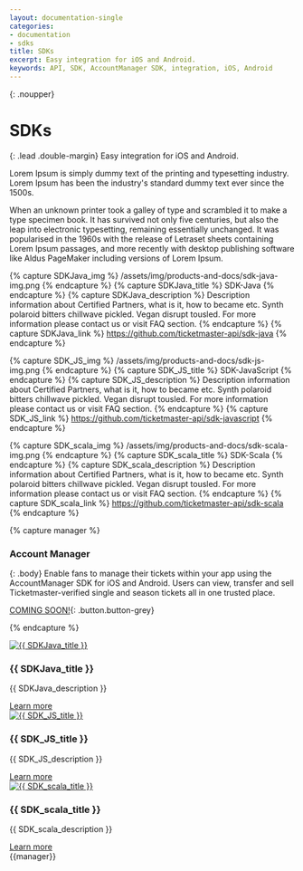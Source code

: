 ```yaml
---
layout: documentation-single
categories:
- documentation
- sdks
title: SDKs
excerpt: Easy integration for iOS and Android.
keywords: API, SDK, AccountManager SDK, integration, iOS, Android
---
```



{: .noupper}
# SDKs


{: .lead .double-margin}
Easy integration for iOS and Android.

Lorem Ipsum is simply dummy text of the printing and typesetting industry. Lorem Ipsum has been the industry's standard dummy text ever since the 1500s.

When an unknown printer took a galley of type and scrambled it to make a type specimen book. It has survived not only five centuries, but also the leap into electronic typesetting, remaining essentially unchanged. It was popularised in the 1960s with the release of Letraset sheets containing Lorem Ipsum passages, and more recently with desktop publishing software like Aldus PageMaker including versions of Lorem Ipsum.

{% capture SDKJava_img %}
/assets/img/products-and-docs/sdk-java-img.png
{% endcapture %}
{% capture SDKJava_title %}
SDK-Java
{% endcapture %}
{% capture SDKJava_description %}
Description information about Certified Partners, what is it, how to became etc. Synth polaroid bitters chillwave pickled. Vegan disrupt tousled. For more information please contact us or visit FAQ section.
{% endcapture %}
{% capture SDKJava_link %}
https://github.com/ticketmaster-api/sdk-java
{% endcapture %}

{% capture SDK_JS_img %}
/assets/img/products-and-docs/sdk-js-img.png
{% endcapture %}
{% capture SDK_JS_title %}
SDK-JavaScript
{% endcapture %}
{% capture SDK_JS_description %}
Description information about Certified Partners, what is it, how to became etc. Synth polaroid bitters chillwave pickled. Vegan disrupt tousled. For more information please contact us or visit FAQ section.
{% endcapture %}
{% capture SDK_JS_link %}
https://github.com/ticketmaster-api/sdk-javascript
{% endcapture %}

{% capture SDK_scala_img %}
/assets/img/products-and-docs/sdk-scala-img.png
{% endcapture %}
{% capture SDK_scala_title %}
SDK-Scala
{% endcapture %}
{% capture SDK_scala_description %}
Description information about Certified Partners, what is it, how to became etc. Synth polaroid bitters chillwave pickled. Vegan disrupt tousled. For more information please contact us or visit FAQ section.
{% endcapture %}
{% capture SDK_scala_link %}
https://github.com/ticketmaster-api/sdk-scala
{% endcapture %}

{% capture manager %}
### Account Manager

{: .body}
Enable fans to manage their tickets within your app using 
the AccountManager SDK for iOS and Android. Users can 
view, transfer and sell Ticketmaster-verified single and 
season tickets all in one trusted place.

[COMING SOON!](javascript:void(0)){: .button.button-grey}

{% endcapture %}



<div class="raw" markdown="1"> 
  <div class="col-xs-12 col-sm-12 col-md-9 col-lg-10">        
      <div class="tutorials-article">                
              <a href=" tutorials.link "><img src=" {{ SDKJava_img }} " class="image" alt="{{ SDKJava_title }}"/></a>                
          <div class="announcement">
              <h3>{{ SDKJava_title }}</h3>
              <p>{{ SDKJava_description }}</p>
              <a class="button button-blue" href="{{ SDKJava_link }}">Learn more</a>              
          </div>                
      </div>
  </div>
  <div class="clearfix" ></div>
</div>

<div class="raw" markdown="1"> 
  <div class="col-xs-12 col-sm-12 col-md-9 col-lg-10 double-margin-top">        
      <div class="tutorials-article">                
              <a href=" tutorials.link "><img src=" {{ SDK_JS_img }} " class="image" alt="{{ SDK_JS_title }}"/></a>                
          <div class="announcement">
              <h3>{{ SDK_JS_title }}</h3>
              <p>{{ SDK_JS_description }}</p>
              <a class="button button-blue" href="{{ SDK_JS_link }}">Learn more</a>              
          </div>                
      </div>
  </div>
  <div class="clearfix" ></div>
</div>

<div class="raw" markdown="1"> 
  <div class="col-xs-12 col-sm-12 col-md-9 col-lg-10">        
      <div class="tutorials-article">                
              <a href=" tutorials.link "><img src=" {{ SDK_scala_img }} " class="image" alt="{{ SDK_scala_title }}"/></a>                
          <div class="announcement">
              <h3>{{ SDK_scala_title }}</h3>
              <p>{{ SDK_scala_description }}</p>
              <a class="button button-blue" href="{{ SDK_scala_link }}">Learn more</a>              
          </div>                
      </div>
  </div>
  <div class="clearfix" ></div>
</div>

<div class="grey-box android" markdown="1">
{{manager}}
</div>


<div id="disqus_thread" style="margin-top: 50px;"></div>
<script>
    var disqus_config = function () {
        this.page.url = document.URL || "http://developer.ticketmaster.com/";
        this.page.identifier = "{{page.title}}";
    };
    (function() { // DON'T EDIT BELOW THIS LINE
        var d = document, s = d.createElement('script');

        s.src = '//ticketmasterapi.disqus.com/embed.js';

        s.setAttribute('data-timestamp', +new Date());
        (d.head || d.body).appendChild(s);
    })();
</script>
